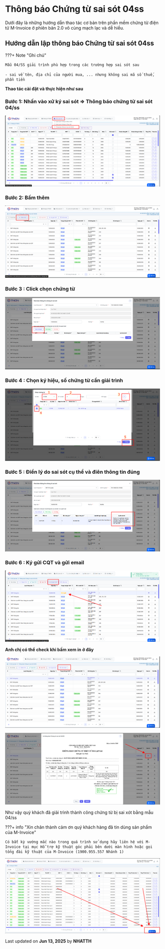 # **Thông báo Chứng từ sai sót 04ss**

Dưới đây là những hướng dẫn thao tác cơ bản trên phần mềm chứng từ điện tử M-Invoice ở phiên bản 2.0 vô cùng mạch lạc và dễ hiểu.

## **Hướng dẫn lập thông báo Chứng từ sai sót 04ss**

???+ Note "Ghi chú"

    Mẫu 04/SS giải trình phù hợp trong các trường hợp sai sót sau

    - sai về tên, địa chỉ của người mua, ... nhưng không sai mã số thuế, phần tiền

**Thao tác cài đặt và thực hiện như sau**

### **Bước 1: Nhấn vào xử ký sai sót => Thông báo chứng từ sai sót 04/ss**

![Hình 1](../assets/images/chung-tu/ct_giaitrinh_1.png "Hãy bấm vào để xem rõ hơn")

### **Bước 2: Bấm thêm**

![Hình 2](../assets/images/chung-tu/ct_giaitrinh_2.png "Hãy bấm vào để xem rõ hơn")

### **Bước 3 : Click chọn chứng từ**

![Hình 3](../assets/images/chung-tu/ct_giaitrinh_3.png "Hãy bấm vào để xem rõ hơn")

### **Bước 4 : Chọn ký hiệu, số chứng từ cần giải trình**

![Hình 4](../assets/images/chung-tu/ct_giaitrinh_4.png "Hãy bấm vào để xem rõ hơn")

### **Bước 5 : Điền lý do sai sót cụ thể và điên thông tin đúng**

![Hình 5](../assets/images/chung-tu/ct_giaitrinh_5.png "Hãy bấm vào để xem rõ hơn")

### **Bước 6 : Ký gửi CQT và gửi email**

![Hình 5](../assets/images/chung-tu/ct_giaitrinh_6.png "Hãy bấm vào để xem rõ hơn")

**Anh chị có thể check khi bấm xem in ở đây**

![Hình 6](../assets/images/chung-tu/ct_giaitrinh_7.png "Hãy bấm vào để xem rõ hơn")

![Hình 7](../assets/images/chung-tu/ct_giaitrinh_8.png "Hãy bấm vào để xem rõ hơn")

Như vậy quý khách đã giải trình thành công chứng từ bị sai xót bằng mẫu 04/ss

???+ info "Xin chân thành cảm ơn quý khách hàng đã tin dùng sản phẩm của M-Invoice"

    Có bất kỳ vướng mắc nào trong quá trình sử dụng hãy liên hệ với M-Invoice tại mục Hỗ trợ kỹ thuật góc phải bên dưới màn hình hoặc gọi tổng đài kỹ thuật của M-Invoice (1900.955.557 Nhánh 1)

![Hình 8](../assets/images/chung-tu/hotro.png "Hãy bấm vào để xem rõ hơn")

<div class="last-updated">Last updated on <strong>Jun 13, 2025</strong> by <strong>NHATTH</strong></div>
